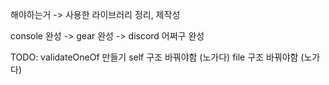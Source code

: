 해야하는거 -> 사용한 라이브러리 정리, 제작성

console 완성 -> gear 완성 -> discord 어쩌구 완성

TODO: validateOneOf 만들기
self 구조 바꿔야함 (노가다)
file 구조 바꿔야함 (노가다)
